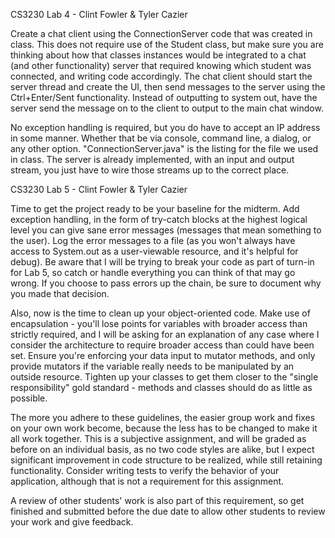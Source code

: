 CS3230 Lab 4 - Clint Fowler & Tyler Cazier

Create a chat client using the ConnectionServer code that was created in class.
This does not require use of the Student class, but make sure you are thinking about how that classes instances
would be integrated to a chat (and other functionality) server that required knowing which student was connected,
and writing code accordingly. The chat client should start the server thread and create the UI,
then send messages to the server using the Ctrl+Enter/Sent functionality. Instead of outputting to system out, have
the server send the message on to the client to output to the main chat window.


No exception handling is required, but you do have to accept an IP address in some manner. Whether that be
via console, command line, a dialog, or any other option. "ConnectionServer.java" is the listing for the file
we used in class. The server is already implemented, with an input and output stream, you just have to wire
those streams up to the correct place.

CS3230 Lab 5 - Clint Fowler & Tyler Cazier

Time to get the project ready to be your baseline for the midterm. Add exception handling, in the form of try-catch
blocks at the highest logical level you can give sane error messages (messages that mean something to the user). Log
the error messages to a file (as you won't always have access to System.out as a user-viewable resource, and it's
helpful for debug). Be aware that I will be trying to break your code as part of turn-in for Lab 5, so catch or handle
everything you can think of that may go wrong. If you choose to pass errors up the chain, be sure to document why you
made that decision.

Also, now is the time to clean up your object-oriented code. Make use of encapsulation - you'll lose points for
variables with broader access than strictly required, and I will be asking for an explanation of any case where I
consider the architecture to require broader access than could have been set. Ensure you're enforcing your data input
to mutator methods, and only provide mutators if the variable really needs to be manipulated by an outside resource.
Tighten up your classes to get them closer to the "single responsibility" gold standard - methods and classes should do
as little as possible.

The more you adhere to these guidelines, the easier group work and fixes on your own work become, because the less has
to be changed to make it all work together. This is a subjective assignment, and will be graded as before on an
individual basis, as no two code styles are alike, but I expect significant improvement in code structure to be
realized, while still retaining functionality. Consider writing tests to verify the behavior of your application,
although that is not a requirement for this assignment.

A review of other students' work is also part of this requirement, so get finished and submitted before the due date to
allow other students to review your work and give feedback.

